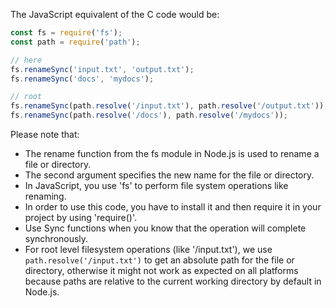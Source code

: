  The JavaScript equivalent of the C code would be:

```javascript
const fs = require('fs');
const path = require('path');

// here
fs.renameSync('input.txt', 'output.txt');
fs.renameSync('docs', 'mydocs');

// root
fs.renameSync(path.resolve('/input.txt'), path.resolve('/output.txt'));
fs.renameSync(path.resolve('/docs'), path.resolve('/mydocs'));
```

Please note that: 
- The rename function from the fs module in Node.js is used to rename a file or directory.
- The second argument specifies the new name for the file or directory.
- In JavaScript, you use 'fs' to perform file system operations like renaming.
- In order to use this code, you have to install it and then require it in your project by using 'require()'. 
- Use Sync functions when you know that the operation will complete synchronously.
- For root level filesystem operations (like '/input.txt'), we use `path.resolve('/input.txt')` to get an absolute path for the file or directory, otherwise it might not work as expected on all platforms because paths are relative to the current working directory by default in Node.js.
